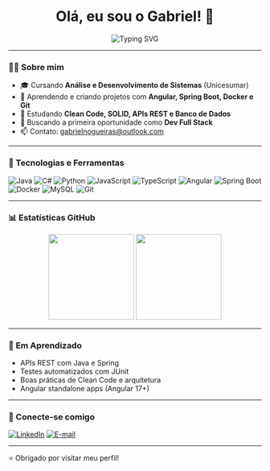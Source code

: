 <h1 align="center">Olá, eu sou o Gabriel! 👋</h1>

<p align="center">
  <img src="https://readme-typing-svg.herokuapp.com?font=Fira+Code&duration=2000&pause=1000&color=00C8FF&center=true&vCenter=true&multiline=true&width=600&height=100&lines=Desenvolvedor+Full+Stack;Apaixonado+por+Tecnologia+e+Aprendizado+Cont%C3%ADnuo" alt="Typing SVG" />
</p>

---

### 👨‍💻 Sobre mim

- 🎓 Cursando **Análise e Desenvolvimento de Sistemas** (Unicesumar)
- 🚀 Aprendendo e criando projetos com **Angular, Spring Boot, Docker e Git**
- 🌱 Estudando **Clean Code, SOLID, APIs REST e Banco de Dados**
- 💼 Buscando a primeira oportunidade como **Dev Full Stack**
- 📫 Contato: gabrielnogueiras@outlook.com

---

### 🧰 Tecnologias e Ferramentas

![Java](https://img.shields.io/badge/Java-ED8B00?style=for-the-badge&logo=java&logoColor=white)
![C#](https://img.shields.io/badge/C%23-68217A?style=for-the-badge&logo=csharp&logoColor=white)
![Python](https://img.shields.io/badge/Python-3670A0?style=for-the-badge&logo=python&logoColor=ffdd54)
![JavaScript](https://img.shields.io/badge/JavaScript-F7DF1E?style=for-the-badge&logo=javascript&logoColor=black)
![TypeScript](https://img.shields.io/badge/TypeScript-007ACC?style=for-the-badge&logo=typescript&logoColor=white)
![Angular](https://img.shields.io/badge/Angular-DD0031?style=for-the-badge&logo=angular&logoColor=white)
![Spring Boot](https://img.shields.io/badge/Spring%20Boot-6DB33F?style=for-the-badge&logo=springboot&logoColor=white)
![Docker](https://img.shields.io/badge/Docker-2496ED?style=for-the-badge&logo=docker&logoColor=white)
![MySQL](https://img.shields.io/badge/MySQL-4479A1?style=for-the-badge&logo=mysql&logoColor=white)
![Git](https://img.shields.io/badge/Git-F05032?style=for-the-badge&logo=git&logoColor=white)

---

### 📊 Estatísticas GitHub

<p align="center">
  <img height="170" src="https://github-readme-stats.vercel.app/api/top-langs/?username=gabrielpr0g&layout=compact&langs_count=10&theme=radical" />
  <img height="170" src="https://github-readme-stats.vercel.app/api?username=gabrielpr0g&show_icons=true&theme=radical&count_private=true&hide=issues" />
</p>

---

### 🧠 Em Aprendizado

- APIs REST com Java e Spring
- Testes automatizados com JUnit
- Boas práticas de Clean Code e arquitetura
- Angular standalone apps (Angular 17+)

---

### 🔗 Conecte-se comigo

[![LinkedIn](https://img.shields.io/badge/LinkedIn-blue?style=for-the-badge&logo=linkedin&logoColor=white)](https://www.linkedin.com/in/gabriel-nogueira-298611220/)
[![E-mail](https://img.shields.io/badge/E--mail-red?style=for-the-badge&logo=gmail&logoColor=white)](mailto:gabrielnogueiras@outlook.com)

---

⭐ Obrigado por visitar meu perfil!
